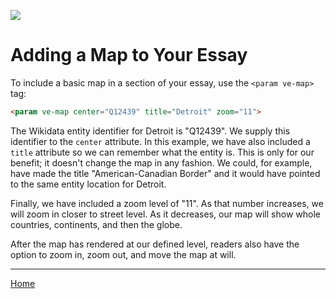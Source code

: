 <a href="https://juncture-digital.org"><img src="https://gitcdn.link/cdn/jstor-labs/juncture/main/images/ve-button.png"></a>

<param ve-config title="Documentation" component="default" class="documentation" fixed-header>

# Adding a Map to Your Essay

<param ve-entity eid="Q12439" title="Detroit">
<param ve-map center="Q12439" title="Detroit" zoom="11" prefer-geojson>

To include a basic map in a section of your essay, use the `<param ve-map>` tag:

```html
<param ve-map center="Q12439" title="Detroit" zoom="11">
```

The Wikidata entity identifier for Detroit is "Q12439". We supply this identifier to the `center` attribute. In this example, we have also included a `title` attribute so we can remember what the entity is. This is only for our benefit; it doesn't change the map in any fashion. We could, for example, have made the title "American-Canadian Border" and it would have pointed to the same entity location for Detroit.

Finally, we have included a zoom level of "11". As that number increases, we will zoom in closer to street level. As it decreases, our map will show whole countries, continents, and then the globe.

After the map has rendered at our defined level, readers also have the option to zoom in, zoom out, and move the map at will.



____
[<i class="fas fa-arrow-circle-left"></i> Home](/docs)
